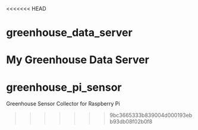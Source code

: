 <<<<<<< HEAD
# greenhouse_data_server
My Greenhouse Data Server
=======
# greenhouse_pi_sensor
Greenhouse Sensor Collector for Raspberry Pi
>>>>>>> 9bc3665333b839004d000193ebb93db08f02b0f8
